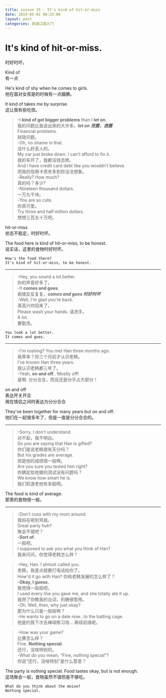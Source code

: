 ```yaml
---
title: Lesson 15 - It's kind of hit-or-miss
date: 2019-05-01 08:33:00
layout: post
categories: 英语口语入门
---
```


# It's kind of hit-or-miss.

时好时坏。

Kind of  
有一点

He's kind of shy when he comes to girls.  
他在面对女孩是的时候有一点腼腆。

It kind of takes me by surprise.  
这让我有些吃惊。

> -I **kind of got bigger problems** than I **let on**.  
> 我的问题比我说出来的大许多。***let on 泄露，透露***  
> Financial problems.  
> 财政问题。  
> -Oh, no shame in that.  
> 没什么好丢人的。  
> My car just broke down. I can't afford to fix it.  
> 我的车坏了，我都没钱去修。  
> And I have credit card debt like you wouldn't believe.  
> 而我的信用卡债务多到你没法想象。  
> -Really? How much?  
> 真的吗？多少?  
> -Nineteen thousand dollars.  
> 一万九千块。  
> -You are so cute.  
> 你真可爱。  
> Try three and half million dollars.  
> 想想三百五十万吧。

hit-or-miss  
状态不稳定，时好时坏。

The food here is kind of hit-or-miss, to be honest.  
说实话，这里的食物时好时坏。  

~~~
How's the food there?
It's kind of hit-or-miss, to be honest.
~~~

---

> -Hey, you sound a lot better.  
> 你的声音好多了。  
> -It **comes and goes**.  
> 病情反反复复。***comes and goes 时好时坏***  
> -Well, I'm glad you're back.  
> 真高兴你回来了。  
> Please wash your hands.
> 请洗手。  
> A lot.  
> 要勤洗。

~~~
You look a lot better.
It comes and goes.
~~~

---

> -I'm rushing? You met Han three months ago.  
> 我草率？你三个月前才认识老韩。  
> I've known Han three years.  
> 我认识老韩都三年了。  
> -Yeah, **on and off**.. Mostly off!  
> 是啊. 分分合合，而且还是分手占大部分！

on and off  
表达开关开合  
用在情侣之间时表达为分分合合  

They've been together for many years but on and off.  
他们在一起很多年了，但是一直是分分合合的。

---

> -Sorry. I don't understand.  
> 对不起，我不明白。  
> So you are saying that Han is gifted?  
> 你们是说老韩很有天分吗？  
> But his grades are average.  
> 但是他的成绩很一般啊。  
> Are you sure you tested him right?  
> 你确定给他做的测试没有问题吗？  
> We know how smart he is.  
> 我们知道老他有多聪明。  

The food is kind of average.  
那里的食物很一般。  

---

> -Don't cuss with my mom around.  
> 我妈在呢别骂我。  
> Great party huh?  
> 聚会不错吧？  
> -**Sort of**.  
> 一般吧。  
> I supposed to ask you what you think of Han?  
> 我来问问，你觉得老韩怎么样？  

> -Hey, Han. I almost called you.  
> 老韩，我差点就要打电话给你了。   
> How'd it go with Han?
> 你和老韩发展的怎么样了？  
> -**Okay, I guess.**  
> 我觉得一般般吧。  
> I used every line you gave me, and she totally ate it up.  
> 我用了你教我的台词，的确很管用。  
> -Oh. Well, then, why just okay?  
> 那为什么只是一般般啊？  
> -He wants to go on a date now...to the batting cage.  
> 他是约我下次去棒球练习场... 再续前缘呢。

> -How was your game?  
> 比赛怎么样？  
> Fine. **Nothing special**.  
> 还行，没啥特别的。  
> -What do you mean, "Fine, nothing special"?  
> 你说“还行，没啥特别”是什么意思？  

The party is nothing special. Food tastes okay, but is not enough.  
这场聚会一般，食物虽然不错但是不够吃。  

~~~
What do you think about the moive?
Nothing special.
~~~

